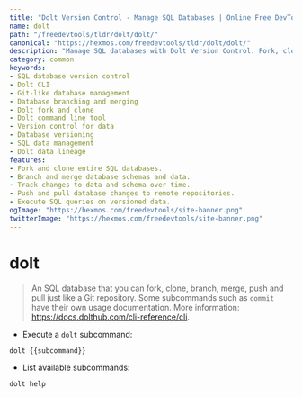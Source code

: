 ```yaml
---
title: "Dolt Version Control - Manage SQL Databases | Online Free DevTools by Hexmos"
name: dolt
path: "/freedevtools/tldr/dolt/dolt/"
canonical: "https://hexmos.com/freedevtools/tldr/dolt/dolt/"
description: "Manage SQL databases with Dolt Version Control. Fork, clone, branch and merge your data like a Git repository. Free online tool, no registration required."
category: common
keywords:
- SQL database version control
- Dolt CLI
- Git-like database management
- Database branching and merging
- Dolt fork and clone
- Dolt command line tool
- Version control for data
- Database versioning
- SQL data management
- Dolt data lineage
features:
- Fork and clone entire SQL databases.
- Branch and merge database schemas and data.
- Track changes to data and schema over time.
- Push and pull database changes to remote repositories.
- Execute SQL queries on versioned data.
ogImage: "https://hexmos.com/freedevtools/site-banner.png"
twitterImage: "https://hexmos.com/freedevtools/site-banner.png"
---
```


# dolt

> An SQL database that you can fork, clone, branch, merge, push and pull just like a Git repository.
> Some subcommands such as `commit` have their own usage documentation.
> More information: <https://docs.dolthub.com/cli-reference/cli>.

- Execute a `dolt` subcommand:

`dolt {{subcommand}}`

- List available subcommands:

`dolt help`
